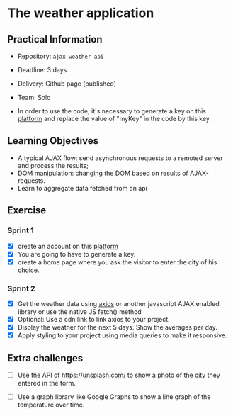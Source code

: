 # The weather application

## Practical Information

* Repository: `ajax-weather-api`
* Deadline: 3 days
* Delivery: Github page (published)
* Team: Solo

* In order to use the code, it's necessary to generate a key on this [platform](https://home.openweathermap.org/.) and replace the value of "myKey" in the code by this key.

## Learning Objectives

* A typical AJAX flow: send asynchronous requests to a remoted server and process the results;
* DOM manipulation: changing the DOM based on results of AJAX-requests.
* Learn to aggregate data fetched from an api

## Exercise

### Sprint 1

- [X] create an account on this [platform](https://home.openweathermap.org/.)
- [X] You are going to have to generate a key.
- [X] create a home page where you ask the visitor to enter the city of his choice.

### Sprint 2

- [X] Get the weather data using [axios](https://github.com/axios/axios) or another javascript AJAX enabled library or use the native JS fetch() method
- [X] Optional: Use a cdn link to link axios to your project.
- [X] Display the weather for the next 5 days. Show the averages per day.
- [X] Apply styling to your project using media queries to make it responsive.

## Extra challenges

- [ ] Use the API of https://unsplash.com/ to show a photo of the city they entered in the form.
- [ ] Use a graph library like Google Graphs to show a line graph of the temperature over time.

